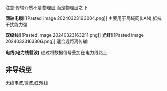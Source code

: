 注意:传输介质不是物理层,而是物理层之下

**同轴电缆**![[Pasted image 20240323163004.png]]
主要用于局域网(LAN),抵抗干扰能力强

**双绞线**![[Pasted image 20240323163211.png]]
**光纤**![[Pasted image 20240323163306.png]]
适合远距离传输

**电线(电力线载波)**
通过将数据信号叠加在电力线路上

非导线型
----
无线电波,微波,红外线